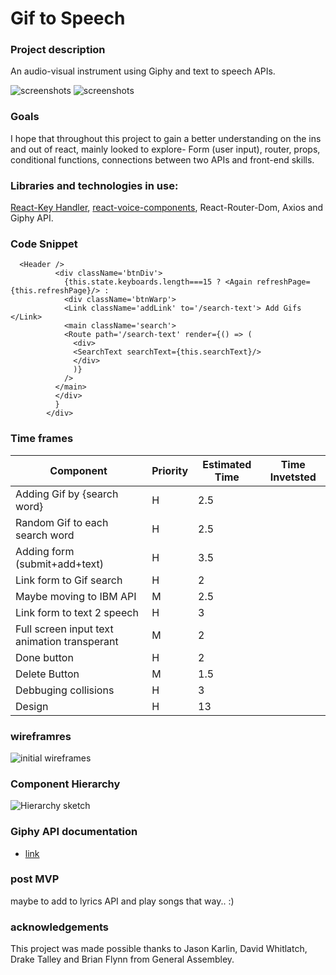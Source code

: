 # Gif to Speech 

### Project description 
An audio-visual instrument using Giphy and text to speech APIs.

![screenshots](https://i.imgur.com/XYaE5bH.png)
![screenshots](https://i.imgur.com/1RbLOC3.jpg)

### Goals
I hope that throughout this project to gain a better understanding on the ins and out of react, mainly looked to explore- Form (user input), router, props, conditional functions, connections between two APIs and front-end skills. 

### Libraries and technologies in use:
[React-Key Handler](https://www.npmjs.com/package/react-key-handler), [react-voice-components](https://github.com/grvcoelho/react-voice-components/), React-Router-Dom, Axios and Giphy API. 

### Code Snippet

```
  <Header />
          <div className='btnDiv'>
            {this.state.keyboards.length===15 ? <Again refreshPage={this.refreshPage}/> :
            <div className='btnWarp'>
            <Link className='addLink' to='/search-text'> Add Gifs </Link>
            <main className='search'>
            <Route path='/search-text' render={() => (
              <div>
              <SearchText searchText={this.searchText}/>
              </div>
              )}
            />
          </main>
          </div>
          }
        </div>
```

### Time frames
Component | Priority | Estimated Time | Time Invetsted 
--- | --- | --- | ---
Adding Gif by {search word} | H | 2.5 |
Random Gif to each search word | H | 2.5 |
Adding form (submit+add+text) | H | 3.5 |
Link form to Gif search | H | 2 |
Maybe moving to IBM API | M | 2.5 |
Link form to text 2 speech | H | 3 |
Full screen input text animation transperant | M | 2
Done button | H | 2
Delete Button | M | 1.5
Debbuging collisions | H | 3
Design | H | 13

### wireframres
![initial wireframes](https://i.imgur.com/40MRckk.png)

### Component Hierarchy
![Hierarchy sketch](https://i.imgur.com/wiiLKik.jpg)

### Giphy API documentation
- [link](https://developers.giphy.com/docs/)

### post MVP
maybe to add to lyrics API and play songs that way.. :)

### acknowledgements
This project was made possible thanks to Jason Karlin, David Whitlatch, Drake Talley and  Brian Flynn from General Assembley.



